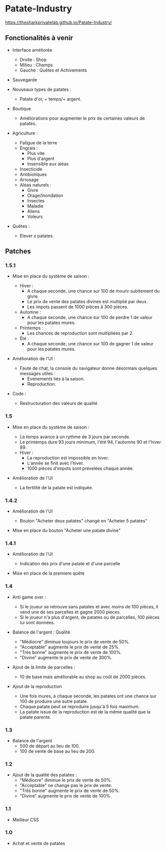 # Patate-Industry

https://thesharkprivatelab.github.io/Patate-Industry/

## Fonctionalités à venir
- Interface améliorée
  - Droite : Shop
  - Milieu : Champs
  - Gauche : Quêtes et Achivements

- Sauvegarde

- Nouveaux types de patates :
  - Patate d'or, + temps/+ argent.

- Boutique
  - Améliorations pour augmenter le prix de certaines valeurs de patates.

- Agriculture :
  - Fatigue de la terre
  - Engrais :
	- Plus vite
	- Plus d'argent
	- Insensible aux aléas
  - Insecticide
  - Antibiotiques
  - Arrosage
  - Aléas naturels :
	- Givre
	- Orage/Inondation
	- Insectes
	- Maladie
	- Aliens
	- Voleurs

- Quêtes :
  - Elever x patates.


## Patches

### 1.5.1

- Mise en place du système de saison :
	- Hiver :
		- A chaque seconde, une chance sur 100 de mourir subitement du givre.
		- Le prix de vente des patates divines est multiplié par deux.
		- Les impots passent de 1000 pièces à 300 pièces.
	- Automne :
		- A chaque seconde, une chance sur 100 de perdre 1 de valeur pour les patates mures.
	- Printemps :
		- Les chances de reproduction sont multipliées par 2.
	- Été :
		- A chaque seconde, une chance sur 100 de gagner 1 de valeur pour les patates mures.

- Amélioration de l'UI :
	- Faute de chat, la console du navigateur donne désormais quelques messages utiles :
		- Evenements liés à la saison.
		- Reproduction.

- Code :
	- Restructuration des valeurs de qualité

### 1.5

- Mise en place du système de saison :
	- Le temps avance à un rythme de 3 jours par seconde.
	- Le printemps dure 93 jours minimum, l'été 94, l'automne 90 et l'hiver 89.
	- Hiver :
		- La reproduction est impossible en hiver.
		- L'année se finit avec l'hiver.
		- 1000 pièces d'impots sont prévelées chaque année.

- Amélioration de l'UI
	- La fertilité de la patate est indiquée.

### 1.4.2

- Amélioration de l'UI
  - Bouton "Acheter deux patates" changé en "Acheter 5 patates"

- Mise en place du bouton "Acheter une patate divine"

### 1.4.1

- Amélioration de l'UI
  - Indication des prix d'une patate et d'une parcelle

- Mise en place de la premiere quête  

### 1.4

- Anti game over :
  - Si le joueur se retrouve sans patates et avec moins de 100 pièces, il vend une de ses parcelles et gagne 2000 pieces.
  - Si le joueur n'a plus d'argent, de patates ou de parcelles, 100 pièces lui sont données.

- Balance de l'argent : Qualité
  - "Médiocre" diminue toujours le prix de vente de 50%.
  - "Acceptable" augmente le prix de vente de 25%.
  - "Très bonne" augmente le prix de vente de 100%.
  - "Divine" augmente le prix de vente de 300%.

- Ajout de la limite de parcelles :
	- 10 de base mais améliorable au shop au coût de 2000 pièces.
	
- Ajout de la reproduction
	- Une fois mures, à chaque seconde, les patates ont une chance sur 100 de produire une autre patate.
	- Chaque patate peut se reproduire jusqu'à 5 fois maximum.
	- La patate issue de la reproduction est de la même qualité que la patate parente.

### 1.3

- Balance de l'argent
  - 500 de départ au lieu de 100.
  - 100 de vente de base au lieu de 200.

### 1.2

- Ajout de la qualité des patates :
  - "Médiocre" diminue le prix de vente de 50%.
  - "Acceptable" ne change pas le prix de vente.
  - "Très bonne" augmente le prix de vente de 50%.
  - "Divine" augmente le prix de vente de 100%.

### 1.1

- Meilleur CSS

### 1.0

- Achat et vente de patates
